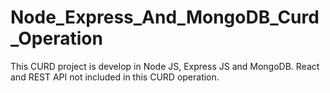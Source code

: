 # Node_Express_And_MongoDB_Curd_Operation
This CURD project is develop in Node JS, Express JS and MongoDB. React and REST API not included in this CURD operation. 
